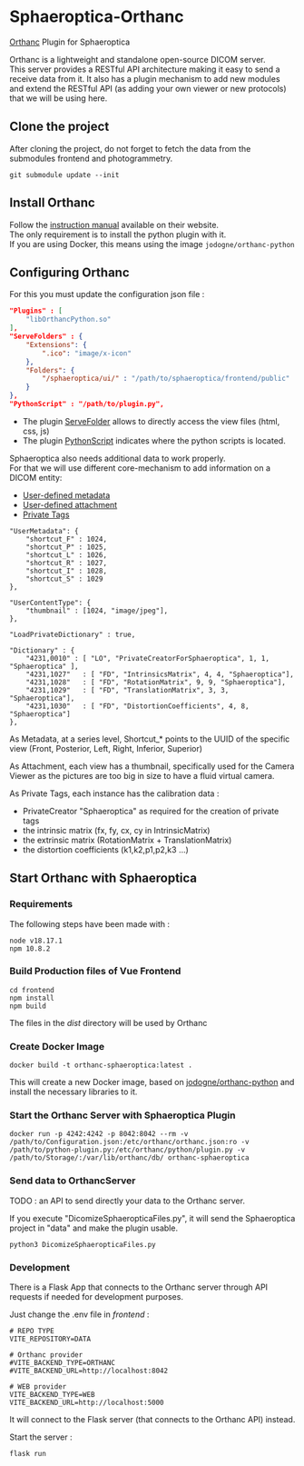 # Sphaeroptica-Orthanc
[Orthanc](https://www.orthanc-server.com/) Plugin  for Sphaeroptica

Orthanc is a lightweight and standalone open-source DICOM server.  
This server provides a RESTful API architecture making it easy to send a receive data from it.
It also has a plugin mechanism to add new modules and extend the RESTful API (as adding your own viewer or new protocols) that we will be using here. 

## Clone the project

After cloning the project, do not forget to fetch the data from the submodules frontend and photogrammetry.
```
git submodule update --init
```

## Install Orthanc

Follow the [instruction manual](https://orthanc.uclouvain.be/book/users/cookbook.html) available on their website.  
The only requirement is to install the python plugin with it.  
If you are using Docker, this means using the image `jodogne/orthanc-python`

## Configuring Orthanc

For this you must update the configuration json file :
```json
"Plugins" : [ 
    "libOrthancPython.so"
],
"ServeFolders" : {
    "Extensions": {
        ".ico": "image/x-icon"
    },
    "Folders": {
        "/sphaeroptica/ui/" : "/path/to/sphaeroptica/frontend/public"
    }
},
"PythonScript" : "/path/to/plugin.py",
```

* The plugin [ServeFolder](https://orthanc.uclouvain.be/book/plugins/serve-folders.html?highlight=servefolders) allows to directly access the view files (html, css, js)
* The plugin [PythonScript](https://orthanc.uclouvain.be/book/plugins/python.html?highlight=python%20plugin) indicates where the python scripts is located.

Sphaeroptica also needs additional data to work properly.  
For that we will use different core-mechanism to add information on a DICOM entity:

* [User-defined metadata](https://orthanc.uclouvain.be/book/faq/features.html?highlight=user%20defined%20metadata#user-defined-metadata)
* [User-defined attachment](https://orthanc.uclouvain.be/book/faq/features.html?highlight=user%20defined%20metadata#user-defined-attachments)
* [Private Tags](https://orthanc.uclouvain.be/book/users/advanced-rest.html?highlight=private%20tags#creating-dicom-instance-with-private-tags)
```
"UserMetadata": {
    "shortcut_F" : 1024,
    "shortcut_P" : 1025,
    "shortcut_L" : 1026,
    "shortcut_R" : 1027,
    "shortcut_I" : 1028,
    "shortcut_S" : 1029
},

"UserContentType": {
    "thumbnail" : [1024, "image/jpeg"],
},

"LoadPrivateDictionary" : true,

"Dictionary" : {
    "4231,0010" : [ "LO", "PrivateCreatorForSphaeroptica", 1, 1, "Sphaeroptica" ],
    "4231,1027"   : [ "FD", "IntrinsicsMatrix", 4, 4, "Sphaeroptica"],
    "4231,1028"   : [ "FD", "RotationMatrix", 9, 9, "Sphaeroptica"],
    "4231,1029"   : [ "FD", "TranslationMatrix", 3, 3, "Sphaeroptica"],
    "4231,1030"   : [ "FD", "DistortionCoefficients", 4, 8, "Sphaeroptica"]
},
```

As Metadata, at a series level, Shortcut_* points to the UUID of the specific view (Front, Posterior, Left, Right, Inferior, Superior)

As Attachment, each view has a thumbnail, specifically used for the Camera Viewer as the pictures are too big in size to have a fluid virtual camera.

As Private Tags, each instance has the calibration data :
* PrivateCreator "Sphaeroptica" as required for the creation of private tags
* the intrinsic matrix (fx, fy, cx, cy in IntrinsicMatrix)
* the extrinsic matrix (RotationMatrix + TranslationMatrix)
* the distortion coefficients (k1,k2,p1,p2,k3 ...)


## Start Orthanc with Sphaeroptica

### Requirements

The following steps have been made with :
```
node v18.17.1
npm 10.8.2
```

### Build Production files of Vue Frontend
```
cd frontend
npm install
npm build
```

The files in the *dist* directory will be used by Orthanc
### Create Docker Image
```
docker build -t orthanc-sphaeroptica:latest .
```

This will create a new Docker image, based on [jodogne/orthanc-python](https://hub.docker.com/r/jodogne/orthanc-python/tags) and install the necessary libraries to it.

### Start the Orthanc Server with Sphaeroptica Plugin
```
docker run -p 4242:4242 -p 8042:8042 --rm -v /path/to/Configuration.json:/etc/orthanc/orthanc.json:ro -v /path/to/python-plugin.py:/etc/orthanc/python/plugin.py -v /path/to/Storage/:/var/lib/orthanc/db/ orthanc-sphaeroptica
```

### Send data to OrthancServer

TODO : an API to send directly your data to the Orthanc server.

If you execute "DicomizeSphaeropticaFiles.py", it will send the Sphaeroptica project in "data" and make the plugin usable.

```
python3 DicomizeSphaeropticaFiles.py
```

### Development

There is a Flask App that connects to the Orthanc server through API requests if needed for development purposes.

Just change the .env file in *frontend* :
```
# REPO TYPE
VITE_REPOSITORY=DATA

# Orthanc provider
#VITE_BACKEND_TYPE=ORTHANC
#VITE_BACKEND_URL=http://localhost:8042

# WEB provider
VITE_BACKEND_TYPE=WEB
VITE_BACKEND_URL=http://localhost:5000
```

It will connect to the Flask server (that connects to the Orthanc API) instead.

Start the server : 
```
flask run
```
